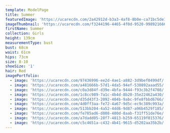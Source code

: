 ```yaml
---
template: ModelPage
title: Summer
featuredImage: 'https://ucarecdn.com/2a42912d-b3a3-4af8-8b0e-ca71bc5de11c/'
imageThumbnail: 'https://ucarecdn.com/f3244196-4465-4f0d-9520-99892166629c/'
firstName: Summer
collection: Girls
height: 139cm
measurementType: bust
bust: 68cm
waist: 61cm
hips: 73cm
size: 8-10
shoeSize: '1'
hair: Red
imagePortfolio:
  - image: 'https://ucarecdn.com/97436996-ee2d-4ae1-a882-3d9bef0499df/'
  - image: 'https://ucarecdn.com/a481666b-57d1-4da5-94ef-530892aaad55/'
  - image: 'https://ucarecdn.com/c0a3d84f-d39e-4bfa-9444-f93c3b2f4708/'
  - image: 'https://ucarecdn.com/1c8cc989-7a1c-4b4d-8b20-35e22462a430/'
  - image: 'https://ucarecdn.com/d35d43f3-2092-404b-9abc-9fe8fbbd6766/'
  - image: 'https://ucarecdn.com/4d0ff3aa-fe72-4a67-9d5c-ec9c389c993a/'
  - image: 'https://ucarecdn.com/513bb204-4a52-4dd6-9d87-a96b4529f185/'
  - image: 'https://ucarecdn.com/fe785ad6-d808-480d-8aab-f31ff51de76e/'
  - image: 'https://ucarecdn.com/a7dadd05-28f7-4813-b259-65119f015376/'
  - image: 'https://ucarecdn.com/c5c4651a-c432-4b41-9615-d5202aa35b2b/'
---
```


